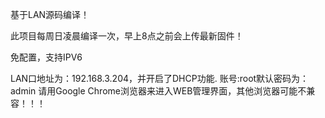 基于LAN源码编译！

此项目每周日凌晨编译一次，早上8点之前会上传最新固件！

免配置，支持IPV6

LAN口地址为：192.168.3.204，并开启了DHCP功能.
账号:root默认密码为：admin
请用Google Chrome浏览器来进入WEB管理界面，其他浏览器可能不兼容！！！
